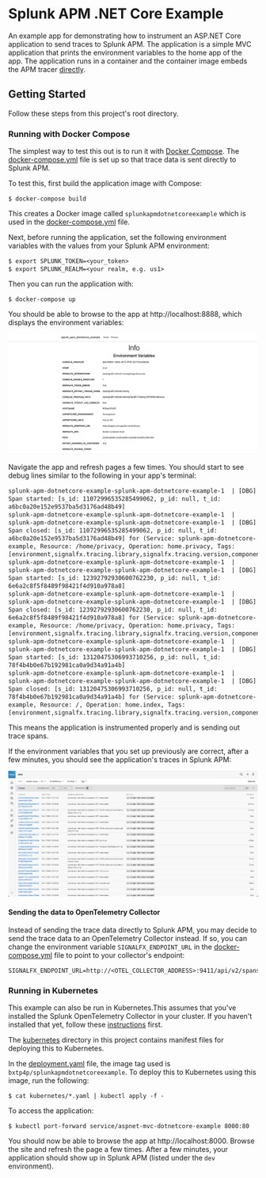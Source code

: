﻿# Splunk APM .NET Core Example

An example app for demonstrating how to instrument an ASP.NET Core application to send traces to Splunk APM.
The application is a simple MVC application that prints the environment variables to the home app of the app.
The application runs in a container and the container image embeds the APM tracer [directly](./Dockerfile#L21).

## Getting Started

Follow these steps from this project's root directory.


### Running with Docker Compose

The simplest way to test this out is to run it with [Docker Compose](https://docs.docker.com/compose/install/).
The [docker-compose.yml](./docker-compose.yml) file is set up so that trace data is sent directly to Splunk APM. 

To test this, first build the application image with Compose:

```shell
$ docker-compose build 
```

This creates a Docker image called `splunkapmdotnetcoreexample` which is used in the [docker-compose.yml](./docker-compose.yml) file.

Next, before running the application, set the following environment variables with the values from your Splunk APM environment:

```shell
$ export SPLUNK_TOKEN=<your_token>
$ export SPLUNK_REALM=<your realm, e.g. us1>
```

Then you can run the application with:

```shell
$ docker-compose up
```

You should be able to browse to the app at http://localhost:8888, which displays the environment variables:

![app home page](./images/aspnetcoremvc-envvars.png)

Navigate the app and refresh  pages a few times. You should start to see debug lines similar to the following in your app's terminal:

```shell
splunk-apm-dotnetcore-example-splunk-apm-dotnetcore-example-1  | [DBG] Span started: [s_id: 11072996535285499062, p_id: null, t_id: a6bc0a20e152e9537ba5d3176ad48b49]
splunk-apm-dotnetcore-example-splunk-apm-dotnetcore-example-1  |
splunk-apm-dotnetcore-example-splunk-apm-dotnetcore-example-1  | [DBG] Span closed: [s_id: 11072996535285499062, p_id: null, t_id: a6bc0a20e152e9537ba5d3176ad48b49] for (Service: splunk-apm-dotnetcore-example, Resource: /home/privacy, Operation: home.privacy, Tags: [environment,signalfx.tracing.library,signalfx.tracing.version,component,span.kind,http.method,http.request.headers.host,http.url,aspnet.controller,aspnet.action,http.status_code])
splunk-apm-dotnetcore-example-splunk-apm-dotnetcore-example-1  |
splunk-apm-dotnetcore-example-splunk-apm-dotnetcore-example-1  | [DBG] Span started: [s_id: 12392792930600762230, p_id: null, t_id: 6e6a2c8f5f8489f98421f4d910a978a8]
splunk-apm-dotnetcore-example-splunk-apm-dotnetcore-example-1  |
splunk-apm-dotnetcore-example-splunk-apm-dotnetcore-example-1  | [DBG] Span closed: [s_id: 12392792930600762230, p_id: null, t_id: 6e6a2c8f5f8489f98421f4d910a978a8] for (Service: splunk-apm-dotnetcore-example, Resource: /home/privacy, Operation: home.privacy, Tags: [environment,signalfx.tracing.library,signalfx.tracing.version,component,span.kind,http.method,http.request.headers.host,http.url,aspnet.controller,aspnet.action,http.status_code])
splunk-apm-dotnetcore-example-splunk-apm-dotnetcore-example-1  |
splunk-apm-dotnetcore-example-splunk-apm-dotnetcore-example-1  | [DBG] Span started: [s_id: 13120475306993710256, p_id: null, t_id: 78f4b4b0e67b192981ca0a9d34a91a4b]
splunk-apm-dotnetcore-example-splunk-apm-dotnetcore-example-1  |
splunk-apm-dotnetcore-example-splunk-apm-dotnetcore-example-1  | [DBG] Span closed: [s_id: 13120475306993710256, p_id: null, t_id: 78f4b4b0e67b192981ca0a9d34a91a4b] for (Service: splunk-apm-dotnetcore-example, Resource: /, Operation: home.index, Tags: [environment,signalfx.tracing.library,signalfx.tracing.version,component,span.kind,http.method,http.request.headers.host,http.url,aspnet.controller,aspnet.action,http.status_code])
```

This means the application is instrumented properly and is sending out trace spans.

If the environment variables that you set up previously are correct, after a few minutes, you should see the application's traces in Splunk APM:

![Splunk APM traces](./images/traces.png)

#### Sending the data to OpenTelemetry Collector

Instead of sending the trace data directly to Splunk APM, you may decide to send the trace data to an OpenTelemetry Collector instead.
If so, you can change the environment variable `SIGNALFX_ENDPOINT_URL` in the [docker-compose.yml](./docker-compose.yml) file to point to your
collector's endpoint:

```
SIGNALFX_ENDPOINT_URL=http://<OTEL_COLLECTOR_ADDRESS>:9411/api/v2/spans

```


### Running in Kubernetes
This example can also be run in Kubernetes.This assumes that you've installed the Splunk OpenTelemetry Collector in your cluster.
If you haven't installed that yet, follow these [instructions](https://docs.splunk.com/Observability/gdi/opentelemetry/install-k8s.html) first.


The [kubernetes](./kubernetes) directory in this project contains manifest files for deploying this to Kubernetes.

In the [deployment.yaml](./kubernetes/deployment.yaml) file, the image tag used is `bxtp4p/splunkapmdotnetcoreexample`.
To deploy this to Kubernetes using this image, run the following:

```shell
$ cat kubernetes/*.yaml | kubectl apply -f -
```

To access the application:

```shell
$ kubectl port-forward service/aspnet-mvc-dotnetcore-example 8000:80
```

You should now be able to browse the app at http://localhost:8000. Browse the site and refresh the page a few times.
After a few minutes, your application should show up in Splunk APM (listed under the `dev` environment).